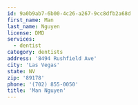 ```yaml
---
id: 9a0b9ab7-6b00-4c26-a267-9cc8dfb2a68d
first_name: Man
last_name: Nguyen
license: DMD
services:
  - dentist
category: dentists
address: '8494 Rushfield Ave'
city: 'Las Vegas'
state: NV
zip: '89178'
phone: '(702) 855-0050'
title: 'Man Nguyen'
---
```

